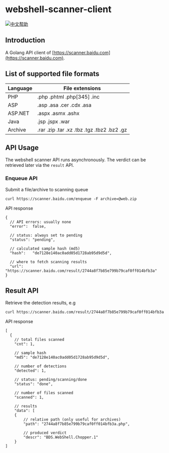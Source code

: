 # webshell-scanner-client

[![中文帮助](https://img.shields.io/badge/README-切换语言-yellow.svg)](readme-zh_CN.md)

## Introduction

A Golang API client of [https://scanner.baidu.com](https://scanner.baidu.com). 

## List of supported file formats

| Language   | File extensions            |
| ---------- | -------------------------- |
| PHP        | .php .phtml .php[345] .inc |
| ASP        | .asp .asa .cer .cdx .asa   |
| ASP.NET    | .aspx .asmx .ashx          |
| Java       | .jsp .jspx .war            |
| Archive    | .rar .zip .tar .xz .tbz .tgz .tbz2 .bz2 .gz |

## API Usage

The webshell scanner API runs asynchronously. The verdict can be retrieved later via the `result` API.

### Enqueue API

Submit a file/archive to scanning queue

```
curl https://scanner.baidu.com/enqueue -F archive=@web.zip
```

API response

```
{
  // API errors: usually none
  "error":  false,

  // status: always set to pending
  "status": "pending",

  // calculated sample hash (md5)
  "hash":   "de7128e140ac0add05d1728ab95d9d5d",

  // where to fetch scanning results
  "url":    "https://scanner.baidu.com/result/2744a8f7b85e799b79caf0ff014bfb3a"
}
```

## Result API

Retrieve the detection results, e.g

```
curl https://scanner.baidu.com/result/2744a8f7b85e799b79caf0ff014bfb3a
```

API response

```
[
  {
    // total files scanned
    "cnt": 1,

    // sample hash
    "md5": "de7128e140ac0add05d1728ab95d9d5d",

    // number of detections
    "detected": 1,

    // status: pending/scanning/done
    "status": "done",

    // number of files scanned
    "scanned": 1,

    // results
    "data": [
    {
        // relative path (only useful for archives)
        "path": "2744a8f7b85e799b79caf0ff014bfb3a.php",

        // produced verdict
        "descr": "BDS.WebShell.Chopper.1"
    }
]
```

